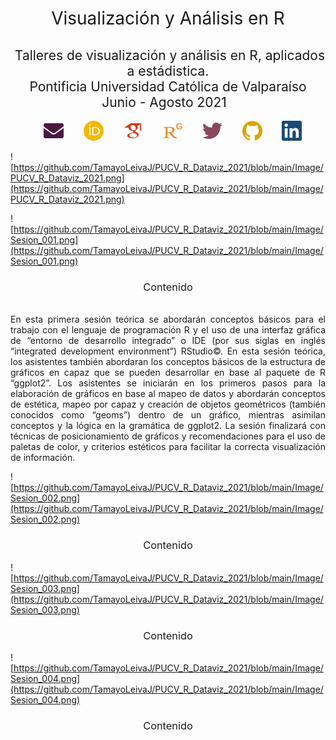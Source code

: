 <h1 style="font-weight:normal" align="center">
&nbsp;Visualización y Análisis en R&nbsp;
</h1>

<h2 style="font-weight:normal" align="center">
&nbsp;Talleres de visualización y análisis en R, aplicados a estádistica. <br> Pontificia Universidad Católica de Valparaíso <br> Junio - Agosto 2021 &nbsp;
</h2>

<div align="center">
&nbsp;&nbsp;&nbsp;
<a href="mailto:j.tamayo.leiva@gmail.com"><img height="32" width="32" src="https://github.com/TamayoLeivaJ/TamayoLeivaJ/blob/main/Image/logo/envelope-solid.svg" /></a> 
&nbsp;&nbsp;&nbsp;&nbsp;&nbsp;&nbsp;
<a href="https://orcid.org/0000-0003-2610-6957"><img height="32" width="32" src="https://github.com/TamayoLeivaJ/TamayoLeivaJ/blob/main/Image/logo/orcid.svg" /></a>
&nbsp;&nbsp;&nbsp;&nbsp;&nbsp;&nbsp; 
<a href="https://scholar.google.com/citations?user=Rr-4cmQwXX4C&hl=es"><img height="32" width="32" src="https://github.com/TamayoLeivaJ/TamayoLeivaJ/blob/main/Image/logo/google-scholar.svg" /></a>
&nbsp;&nbsp;&nbsp;&nbsp;&nbsp;&nbsp; 
<a href="https://www.researchgate.net/profile/Javier-Tamayo"><img height="32" width="32" src="https://github.com/TamayoLeivaJ/TamayoLeivaJ/blob/main/Image/logo/researchgate.svg" /></a>
&nbsp;&nbsp;&nbsp;&nbsp;&nbsp;&nbsp;
<a href="https://twitter.com/TamayoLeiva_J"><img height="32" width="32" src="https://github.com/TamayoLeivaJ/TamayoLeivaJ/blob/main/Image/logo/twitter.svg" /></a> 
&nbsp;&nbsp;&nbsp;&nbsp;&nbsp;&nbsp;
 <a href="https://github.com/TamayoLeivaJ/"><img height="32" width="32" src="https://github.com/TamayoLeivaJ/TamayoLeivaJ/blob/main/Image/logo/github.svg" /></a>
&nbsp;&nbsp;&nbsp;&nbsp;&nbsp;&nbsp;
 <a href="https://www.linkedin.com/in/javier-ignacio-tamayo-leiva-94613267/"><img height="32" width="32" src="https://github.com/TamayoLeivaJ/TamayoLeivaJ/blob/main/Image/logo/linkedin.svg" /></a> 
</div>

![https://github.com/TamayoLeivaJ/PUCV_R_Dataviz_2021/blob/main/Image/PUCV_R_Dataviz_2021.png](https://github.com/TamayoLeivaJ/PUCV_R_Dataviz_2021/blob/main/Image/PUCV_R_Dataviz_2021.png) 

![https://github.com/TamayoLeivaJ/PUCV_R_Dataviz_2021/blob/main/Image/Sesion_001.png](https://github.com/TamayoLeivaJ/PUCV_R_Dataviz_2021/blob/main/Image/Sesion_001.png) 

<h3 style="font-weight:normal" align="center">
&nbsp;Contenido&nbsp;
</h3>

<p style="text-align:justify">
<br>
En esta primera sesión teórica se abordarán conceptos básicos para el trabajo con el lenguaje de programación R y el uso de una interfaz gráfica de “entorno de desarrollo integrado” o IDE (por sus siglas en inglés “integrated development environment”) RStudio©. En esta sesión teórica, los asistentes también abordaran los conceptos básicos de la estructura de gráficos en capaz que se pueden desarrollar en base al paquete de R “ggplot2”. Los asistentes se iniciarán en los primeros pasos para la elaboración de gráficos en base al mapeo de datos y abordarán conceptos de estética, mapeo por capaz y creación de objetos geométricos (también conocidos como “geoms”) dentro de un gráfico, mientras asimilan conceptos y la lógica en la gramática de ggplot2. La sesión finalizará con técnicas de posicionamiento de gráficos y recomendaciones para el uso de paletas de color, y criterios estéticos para facilitar la correcta visualización de información. <br>
</p>

![https://github.com/TamayoLeivaJ/PUCV_R_Dataviz_2021/blob/main/Image/Sesion_002.png](https://github.com/TamayoLeivaJ/PUCV_R_Dataviz_2021/blob/main/Image/Sesion_002.png) 

<h3 style="font-weight:normal" align="center">
&nbsp;Contenido&nbsp;
</h3>

![https://github.com/TamayoLeivaJ/PUCV_R_Dataviz_2021/blob/main/Image/Sesion_003.png](https://github.com/TamayoLeivaJ/PUCV_R_Dataviz_2021/blob/main/Image/Sesion_003.png)

<h3 style="font-weight:normal" align="center">
&nbsp;Contenido&nbsp;
</h3>

![https://github.com/TamayoLeivaJ/PUCV_R_Dataviz_2021/blob/main/Image/Sesion_004.png](https://github.com/TamayoLeivaJ/PUCV_R_Dataviz_2021/blob/main/Image/Sesion_004.png) 

<h3 style="font-weight:normal" align="center">
&nbsp;Contenido&nbsp;
</h3>
